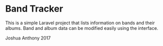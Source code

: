 # Band Tracker

This is a simple Laravel project that lists information on bands and their albums. Band and album data can be modified easily using the interface.

Joshua Anthony 2017
